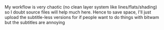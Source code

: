 My workflow is very chaotic (no clean layer system like lines/flats/shading) so I doubt source files will help much here. Hence to save space, I'll just upload the subtitle-less versions for if people want to do things with bitwam but the subtitles are annoying
